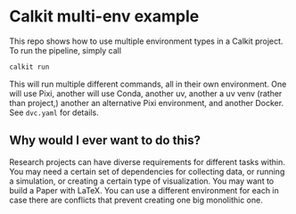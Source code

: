 # Calkit multi-env example

This repo shows how to use multiple environment types in a Calkit project.
To run the pipeline, simply call

```sh
calkit run
```

This will run multiple different commands,
all in their own environment.
One will use Pixi, another will use Conda, another uv,
another a uv venv (rather than project,)
another an alternative Pixi environment, and another Docker.
See `dvc.yaml` for details.

## Why would I ever want to do this?

Research projects can have diverse requirements for different tasks
within.
You may need a certain set of dependencies for collecting data,
or running a simulation,
or creating a certain type of visualization.
You may want to build a Paper with LaTeX.
You can use a different environment for each in case there are conflicts
that prevent creating one big monolithic one.
